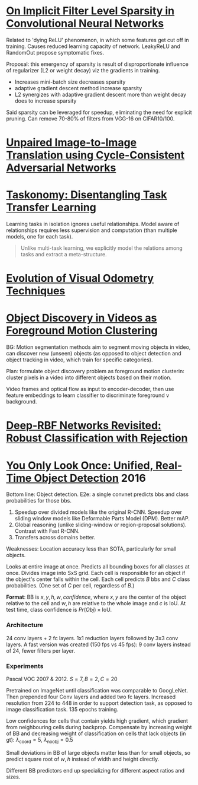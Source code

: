 # [On Implicit Filter Level Sparsity in Convolutional Neural Networks](https://arxiv.org/pdf/1811.12495.pdf)

Related to 'dying ReLU' phenomenon, in which some features get cut off in training. Causes reduced learning capacity of network. LeakyReLU and RandomOut propose symptomatic fixes.

Proposal: this emergency of sparsity is result of disproportionate influence of regularizer (L2 or weight decay) viz the gradients in training.

- Increases mini-batch size decreases sparsity
- adaptive gradient descent method increase sparsity
- L2 synergizes with adaptive gradient descent more than weight decay does to increase sparsity

Said sparsity can be leveraged for speedup, eliminating the need for explicit pruning. Can remove 70-80% of filters from VGG-16 on CIFAR10/100.

# [Unpaired Image-to-Image Translation using Cycle-Consistent Adversarial Networks](https://arxiv.org/pdf/1703.10593.pdf)

# [Taskonomy: Disentangling Task Transfer Learning](http://taskonomy.stanford.edu/taskonomy_CVPR2018.pdf)

Learning tasks in isolation ignores useful relationships. Model aware of relationships requires less supervision and computation (than multiple models, one for each task).

> Unlike multi-task learning, we explicitly model the relations among tasks and extract a meta-structure.

# [Evolution of Visual Odometry Techniques](https://arxiv.org/pdf/1804.11142.pdf)

# [Object Discovery in Videos as Foreground Motion Clustering](https://arxiv.org/pdf/1812.02772.pdf)

BG: Motion segmentation methods aim to segment moving objects in video, can discover new (unseen) objects (as opposed to object detection and object tracking in video, which train for specific categories).

Plan: formulate object discovery problem as foreground motion clusterin: cluster pixels in a video into different objects based on their motion.

Video frames and optical flow as input to encoder-decoder, then use feature embeddings to learn classifier to discriminate foreground v background.

# [Deep-RBF Networks Revisited: Robust Classification with Rejection](https://arxiv.org/pdf/1812.03190.pdf)

# [You Only Look Once: Unified, Real-Time Object Detection](https://www.cv-foundation.org/openaccess/content_cvpr_2016/papers/Redmon_You_Only_Look_CVPR_2016_paper.pdf) 2016
Bottom line: Object detection. E2e: a single convnet predicts bbs and class probabilities for those bbs.
1. Speedup over divided models like the original R-CNN. Speedup over sliding window models like Deformable Parts Model (DPM). Better mAP.
2. Global reasoning (unlike sliding-window or region-proposal solutions). Contrast with Fast R-CNN.
3. Transfers across domains better.

Weaknesses: Location accuracy less than SOTA, particularly for small objects.

Looks at entire image at once.
Predicts all bounding boxes for all classes at once.
Divides image into SxS grid. Each cell is responsible for an object if the object's center falls within the cell. Each cell predicts $B$ bbs and $C$ class probabilities. (One set of $C$ per cell, regardless of $B$.)

**Format**: BB is $x,y,h,w,confidence$, where $x,y$ are the center of the object relative to the cell and $w,h$ are relative to the whole image and $c$ is IoU.
At test time, class confidence is $Pr(Obj) \times \text{IoU}$.

### Architecture
24 conv layers + 2 fc layers. 1x1 reduction layers followed by 3x3 conv layers.
A fast version was created (150 fps vs 45 fps): 9 conv layers instead of 24, fewer filters per layer.

### Experiments
Pascal VOC 2007 & 2012. $S=7, B=2, C=20$

Pretrained on ImageNet until classification was comparable to GoogLeNet.
Then prepended four Conv layers and added two fc layers. Increased resolution from 224 to 448 in order to support detection task, as opposed to image classification task.
135 epochs training.

Low confidences for cells that contain yields high gradient, which gradient from neighbouring cells during backprop. Compensate by increasing weight of BB and decreasing weight of classification on cells that lack objects (in gt): $\lambda_{\text{coord}}=5$, $\lambda_{\text{noobj}}=0.5$

Small deviations in BB of large objects matter less than for small objects, so predict square root of $w,h$ instead of width and height directly.

Different BB predictors end up specializing for different aspect ratios and sizes.
<!--stackedit_data:
eyJoaXN0b3J5IjpbLTIwMzcwODUzODgsLTIwNTQ4MTg2ODMsMz
k4MjA0NTMyLDExNzgwMjIzNDIsLTg3NzkzNzEzNywxMTI2Mzc4
MDYyLC0xMTA5OTk2MTksLTE5OTM4MDAxMjIsMjA1NjUwODU3LC
0xNjA5NzQ0NzIyLC0yNTYyMjA3NTcsLTE0Mjk0NDcxMDcsMjcy
OTYyNjUzLDE4ODA4NzA1MjYsMTc4Njk4MjE4NF19
-->